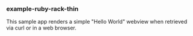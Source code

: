 ### example-ruby-rack-thin

This sample app renders a simple "Hello World" webview when retrieved via curl or in a web browser.
